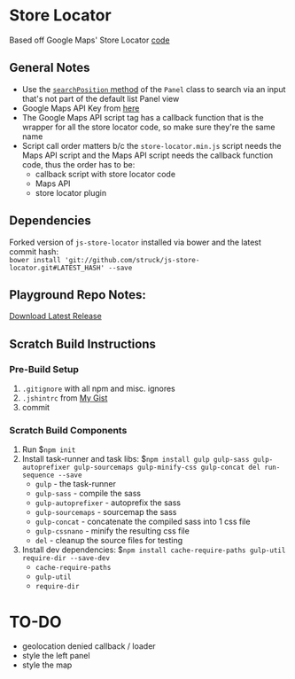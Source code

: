 # Store Locator
Based off Google Maps' Store Locator [code](https://github.com/googlemaps/js-store-locator)

## General Notes

* Use the [`searchPosition` method](https://googlemaps.github.io/js-store-locator/reference.html#storeLocator.Panel) of the `Panel` class to search via an input that's not part of the default list Panel view
* Google Maps API Key from [here](https://developers.google.com/maps/documentation/javascript/get-api-key)
* The Google Maps API script tag has a callback function that is the wrapper for all the store locator code, so make sure they're the same name
* Script call order matters b/c the `store-locator.min.js` script needs the Maps API script and the Maps API script needs the callback function code, thus the order has to be:
    - callback script with store locator code
    - Maps API
    - store locator plugin


## Dependencies

Forked version of `js-store-locator` installed via bower and the latest commit
hash:    
`bower install 'git://github.com/struck/js-store-locator.git#LATEST_HASH' --save`


## Playground Repo Notes:

[Download Latest Release](https://github.com/psullivan6/playground/releases/latest)

## Scratch Build Instructions

### Pre-Build Setup
1. `.gitignore` with all npm and misc. ignores
1. `.jshintrc` from [My Gist](https://gist.github.com/psullivan6/e7d9f6611bd163e52951)
1. commit

### Scratch Build Components
1. Run $`npm init`
1. Install task-runner and task libs: $`npm install gulp gulp-sass gulp-autoprefixer gulp-sourcemaps gulp-minify-css gulp-concat del run-sequence --save`
    - `gulp`              - the task-runner
    - `gulp-sass`         - compile the sass
    - `gulp-autoprefixer` - autoprefix the sass
    - `gulp-sourcemaps`   - sourcemap the sass
    - `gulp-concat`       - concatenate the compiled sass into 1 css file
    - `gulp-cssnano`      - minify the resulting css file
    - `del`               - cleanup the source files for testing
1. Install dev dependencies: $`npm install cache-require-paths gulp-util require-dir --save-dev`
    - `cache-require-paths`
    - `gulp-util`
    - `require-dir`

# TO-DO

- geolocation denied callback / loader
- style the left panel
- style the map
